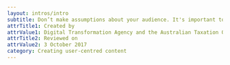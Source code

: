 ```yaml
---
layout: intros/intro
subtitle: Don’t make assumptions about your audience. It's important to recognise and be mindful that users have diverse needs and abilities.
attrTitle1: Created by
attrValue1: Digital Transformation Agency and the Australian Taxation Office
attrTitle2: Reviewed on
attrValue2: 3 October 2017
category: Creating user-centred content
---
```


